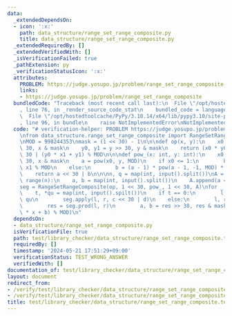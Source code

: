 ```yaml
---
data:
  _extendedDependsOn:
  - icon: ':x:'
    path: data_structure/range_set_range_composite.py
    title: data_structure/range_set_range_composite.py
  _extendedRequiredBy: []
  _extendedVerifiedWith: []
  _isVerificationFailed: true
  _pathExtension: py
  _verificationStatusIcon: ':x:'
  attributes:
    PROBLEM: https://judge.yosupo.jp/problem/range_set_range_composite
    links:
    - https://judge.yosupo.jp/problem/range_set_range_composite
  bundledCode: "Traceback (most recent call last):\n  File \"/opt/hostedtoolcache/PyPy/3.10.14/x64/lib/pypy3.10/site-packages/onlinejudge_verify/documentation/build.py\"\
    , line 76, in _render_source_code_stat\n    bundled_code = language.bundle(\n\
    \  File \"/opt/hostedtoolcache/PyPy/3.10.14/x64/lib/pypy3.10/site-packages/onlinejudge_verify/languages/python.py\"\
    , line 96, in bundle\n    raise NotImplementedError\nNotImplementedError\n"
  code: "# verification-helper: PROBLEM https://judge.yosupo.jp/problem/range_set_range_composite\n\
    \nfrom data_structure.range_set_range_composite import RangeSetRangeComposite\n\
    \nMOD = 998244353\nmask = (1 << 30) - 1\n\n\ndef op(x, y):\n    x0, x1 = x >>\
    \ 30, x & mask\n    y0, y1 = y >> 30, y & mask\n    return (x0 * y0 % MOD) <<\
    \ 30 | (y0 * x1 + y1) % MOD\n\n\ndef pow_(x: int, y: int):\n    x0, x1 = x >>\
    \ 30, x & mask\n    a = pow(x0, y, MOD)\n    if x0 <= 1:\n        b = y * x0 *\
    \ x1 % MOD\n    else:\n        b = (a - 1) * pow(a - 1, -1, MOD) * x1 % MOD\n\
    \    return a << 30 | b\n\n\nn, q = map(int, input().split())\nA = []\nfor _ in\
    \ range(n):\n    a, b = map(int, input().split())\n    A.append(a << 30 | b)\n\
    seg = RangeSetRangeComposite(op, 1 << 30, pow_, 1 << 30, A)\nfor _ in range(q):\n\
    \    t, *qu = map(int, input().spilt())\n    if t == 0:\n        l, r, c, d =\
    \ qu\n        seg.apply(l, r, c << 30 | d)\n    else:\n        l, r, x = qu\n\
    \        res = seg.prod(l, r)\n        a, b = res >> 30, res & mask\n        print((a\
    \ * x + b) % MOD)\n"
  dependsOn:
  - data_structure/range_set_range_composite.py
  isVerificationFile: true
  path: test/library_checker/data_structure/range_set_range_composite.test.py
  requiredBy: []
  timestamp: '2024-05-21 17:51:29+09:00'
  verificationStatus: TEST_WRONG_ANSWER
  verifiedWith: []
documentation_of: test/library_checker/data_structure/range_set_range_composite.test.py
layout: document
redirect_from:
- /verify/test/library_checker/data_structure/range_set_range_composite.test.py
- /verify/test/library_checker/data_structure/range_set_range_composite.test.py.html
title: test/library_checker/data_structure/range_set_range_composite.test.py
---
```

